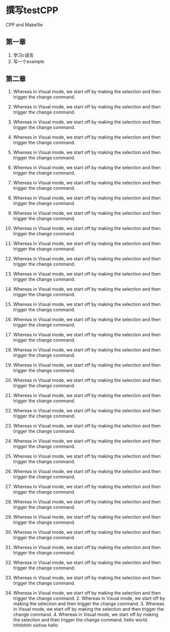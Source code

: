 # 撰写testCPP
CPP and Makefile

## 第一章
1. 学习c语言
2. 写一个example

## 第二章
1. Whereas in Visual mode, we start off by making the selection and then trigger the change command.

2. Whereas in Visual mode, we start off by making the selection and then trigger the change command.
3. Whereas in Visual mode, we start off by making the selection and then trigger the change command.
4. Whereas in Visual mode, we start off by making the selection and then trigger the change command.
5. Whereas in Visual mode, we start off by making the selection and then trigger the change command.
6. Whereas in Visual mode, we start off by making the selection and then trigger the change command.
7. Whereas in Visual mode, we start off by making the selection and then trigger the change command.
8. Whereas in Visual mode, we start off by making the selection and then trigger the change command.
9. Whereas in Visual mode, we start off by making the selection and then trigger the change command.
2. Whereas in Visual mode, we start off by making the selection and then trigger the change command.
2. Whereas in Visual mode, we start off by making the selection and then trigger the change command.
3. Whereas in Visual mode, we start off by making the selection and then trigger the change command.
4. Whereas in Visual mode, we start off by making the selection and then trigger the change command.
3. Whereas in Visual mode, we start off by making the selection and then trigger the change command.
4. Whereas in Visual mode, we start off by making the selection and then trigger the change command.
3. Whereas in Visual mode, we start off by making the selection and then trigger the change command.
4. Whereas in Visual mode, we start off by making the selection and then trigger the change command.
3. Whereas in Visual mode, we start off by making the selection and then trigger the change command.
4. Whereas in Visual mode, we start off by making the selection and then trigger the change command.
3. Whereas in Visual mode, we start off by making the selection and then trigger the change command.
4. Whereas in Visual mode, we start off by making the selection and then trigger the change command.
3. Whereas in Visual mode, we start off by making the selection and then trigger the change command.
4. Whereas in Visual mode, we start off by making the selection and then trigger the change command.
3. Whereas in Visual mode, we start off by making the selection and then trigger the change command.
4. Whereas in Visual mode, we start off by making the selection and then trigger the change command.
3. Whereas in Visual mode, we start off by making the selection and then trigger the change command.
4. Whereas in Visual mode, we start off by making the selection and then trigger the change command.
3. Whereas in Visual mode, we start off by making the selection and then trigger the change command.
4. Whereas in Visual mode, we start off by making the selection and then trigger the change command.
3. Whereas in Visual mode, we start off by making the selection and then trigger the change command.
4. Whereas in Visual mode, we start off by making the selection and then trigger the change command.
2. Whereas in Visual mode, we start off by making the selection and then trigger the change command.
3. Whereas in Visual mode, we start off by making the selection and then trigger the change command.
4. Whereas in Visual mode, we start off by making the selection and then trigger the change command.
		2. Whereas in Visual mode, we start off by making the selection and then trigger the change command.
	3. Whereas in Visual mode, we start off by making the selection and then trigger the change command.
	4. Whereas in Visual mode, we start off by making the selection and then trigger the change command.
		hello world.
		hhhhhhh
		oisfow
		hello
